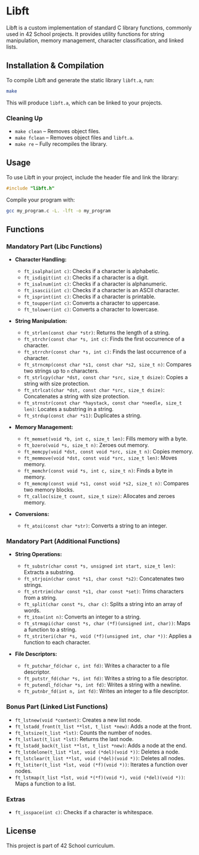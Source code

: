 # Libft

Libft is a custom implementation of standard C library functions, commonly used in 42 School projects. It provides utility functions for string manipulation, memory management, character classification, and linked lists.

## Installation & Compilation

To compile Libft and generate the static library `libft.a`, run:

```sh
make
```

This will produce `libft.a`, which can be linked to your projects.

### Cleaning Up

- `make clean` – Removes object files.
- `make fclean` – Removes object files and `libft.a`.
- `make re` – Fully recompiles the library.

## Usage

To use Libft in your project, include the header file and link the library:

```c
#include "libft.h"
```

Compile your program with:

```sh
gcc my_program.c -L. -lft -o my_program
```

## Functions

### **Mandatory Part (Libc Functions)**

- **Character Handling:**

  - `ft_isalpha(int c)`: Checks if a character is alphabetic.
  - `ft_isdigit(int c)`: Checks if a character is a digit.
  - `ft_isalnum(int c)`: Checks if a character is alphanumeric.
  - `ft_isascii(int c)`: Checks if a character is an ASCII character.
  - `ft_isprint(int c)`: Checks if a character is printable.
  - `ft_toupper(int c)`: Converts a character to uppercase.
  - `ft_tolower(int c)`: Converts a character to lowercase.

- **String Manipulation:**

  - `ft_strlen(const char *str)`: Returns the length of a string.
  - `ft_strchr(const char *s, int c)`: Finds the first occurrence of a character.
  - `ft_strrchr(const char *s, int c)`: Finds the last occurrence of a character.
  - `ft_strncmp(const char *s1, const char *s2, size_t n)`: Compares two strings up to `n` characters.
  - `ft_strlcpy(char *dst, const char *src, size_t dsize)`: Copies a string with size protection.
  - `ft_strlcat(char *dst, const char *src, size_t dsize)`: Concatenates a string with size protection.
  - `ft_strnstr(const char *haystack, const char *needle, size_t len)`: Locates a substring in a string.
  - `ft_strdup(const char *s1)`: Duplicates a string.

- **Memory Management:**

  - `ft_memset(void *b, int c, size_t len)`: Fills memory with a byte.
  - `ft_bzero(void *s, size_t n)`: Zeroes out memory.
  - `ft_memcpy(void *dst, const void *src, size_t n)`: Copies memory.
  - `ft_memmove(void *dst, const void *src, size_t len)`: Moves memory.
  - `ft_memchr(const void *s, int c, size_t n)`: Finds a byte in memory.
  - `ft_memcmp(const void *s1, const void *s2, size_t n)`: Compares two memory blocks.
  - `ft_calloc(size_t count, size_t size)`: Allocates and zeroes memory.

- **Conversions:**

  - `ft_atoi(const char *str)`: Converts a string to an integer.

### **Mandatory Part (Additional Functions)**

- **String Operations:**

  - `ft_substr(char const *s, unsigned int start, size_t len)`: Extracts a substring.
  - `ft_strjoin(char const *s1, char const *s2)`: Concatenates two strings.
  - `ft_strtrim(char const *s1, char const *set)`: Trims characters from a string.
  - `ft_split(char const *s, char c)`: Splits a string into an array of words.
  - `ft_itoa(int n)`: Converts an integer to a string.
  - `ft_strmapi(char const *s, char (*f)(unsigned int, char))`: Maps a function to a string.
  - `ft_striteri(char *s, void (*f)(unsigned int, char *))`: Applies a function to each character.

- **File Descriptors:**

  - `ft_putchar_fd(char c, int fd)`: Writes a character to a file descriptor.
  - `ft_putstr_fd(char *s, int fd)`: Writes a string to a file descriptor.
  - `ft_putendl_fd(char *s, int fd)`: Writes a string with a newline.
  - `ft_putnbr_fd(int n, int fd)`: Writes an integer to a file descriptor.

### **Bonus Part (Linked List Functions)**

- `ft_lstnew(void *content)`: Creates a new list node.
- `ft_lstadd_front(t_list **lst, t_list *new)`: Adds a node at the front.
- `ft_lstsize(t_list *lst)`: Counts the number of nodes.
- `ft_lstlast(t_list *lst)`: Returns the last node.
- `ft_lstadd_back(t_list **lst, t_list *new)`: Adds a node at the end.
- `ft_lstdelone(t_list *lst, void (*del)(void *))`: Deletes a node.
- `ft_lstclear(t_list **lst, void (*del)(void *))`: Deletes all nodes.
- `ft_lstiter(t_list *lst, void (*f)(void *))`: Iterates a function over nodes.
- `ft_lstmap(t_list *lst, void *(*f)(void *), void (*del)(void *))`: Maps a function to a list.

### **Extras**

- `ft_isspace(int c)`: Checks if a character is whitespace.

## License

This project is part of 42 School curriculum.


